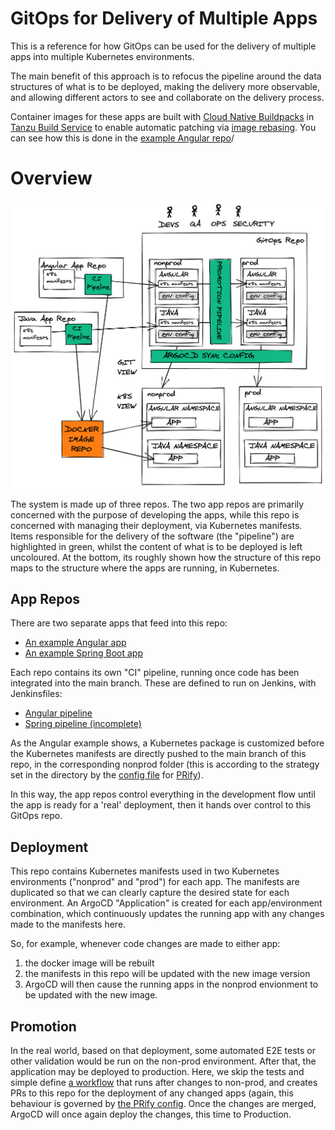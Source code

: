
# GitOps for Delivery of Multiple Apps

This is a reference for how GitOps can be used for the delivery of multiple apps into multiple Kubernetes environments.

The main benefit of this approach is to refocus the pipeline around the data structures of what is to be deployed, making the delivery more observable, and allowing different actors to see and collaborate on the delivery process.

Container images for these apps are built with [Cloud Native Buildpacks](https://buildpacks.io/) in [Tanzu Build Service](https://tanzu.vmware.com/build-service) to enable automatic patching via [image rebasing](https://buildpacks.io/docs/concepts/operations/rebase/). You can see how this is done in the [example Angular repo](https://github.com/benjvi/angular-realworld-example-app/tree/buildpacks)/

# Overview

![overview](https://github.com/benjvi/apps-gitops/raw/main/docs/apps-gitops-overview.png)

The system is made up of three repos. The two app repos are primarily concerned with the purpose of developing the apps, while this repo is concerned with managing their deployment, via Kubernetes manifests. Items responsible for the delivery of the software (the "pipeline") are highlighted in green, whilst the content of what is to be deployed is left uncoloured. At the bottom, its roughly shown how the structure of this repo maps to the structure where the apps are running, in Kubernetes.

## App Repos

There are two separate apps that feed into this repo:
- [An example Angular app](https://github.com/benjvi/angular-realworld-example-app/tree/buildpacks)
- [An example Spring Boot app](https://github.com/benjvi/minimal-spring-web-demo)

Each repo contains its own "CI" pipeline, running once code has been integrated into the main branch. These are defined to run on Jenkins, with Jenkinsfiles:
- [Angular pipeline](https://github.com/benjvi/angular-realworld-example-app/blob/buildpacks/Jenkinsfile)
- [Spring pipeline (incomplete)](https://github.com/benjvi/minimal-spring-web-demo/blob/main/Jenkinsfile)

As the Angular example shows, a Kubernetes package is customized before the Kubernetes manifests are directly pushed to the main branch of this repo, in the corresponding nonprod folder (this is according to the strategy set in the directory by the [config file](https://github.com/benjvi/apps-gitops/blob/main/nonprod-cluster/prify.yml) for [PRify](https://github.com/benjvi/PRify)).

In this way, the app repos control everything in the development flow until the app is ready for a 'real' deployment, then it hands over control to this GitOps repo.

## Deployment

This repo contains Kubernetes manifests used in two Kubernetes environments ("nonprod" and "prod") for each app. The manifests are duplicated so that we can clearly capture the desired state for each environment. An ArgoCD "Application" is created for each app/environment combination, which continuously updates the running app with any changes made to the manifests here. 

So, for example, whenever code changes are made to either app:

1. the docker image will be rebuilt
2. the manifests in this repo will be updated with the new image version
3. ArgoCD will then cause the running apps in the nonprod envionment to be updated with the new image.

## Promotion

In the real world, based on that deployment, some automated E2E tests or other validation would be run on the non-prod environment. After that, the application may be deployed to production. Here, we skip the tests and simple define [a workflow](https://github.com/benjvi/apps-gitops/blob/main/.github/workflows/promote-to-prod.yml) that runs after changes to non-prod, and creates PRs to this repo for the deployment of any changed apps (again, this behaviour is governed by [the PRify config](https://github.com/benjvi/apps-gitops/blob/main/prod-cluster/prify.yml). Once the changes are merged, ArgoCD will once again deploy the changes, this time to Production.
